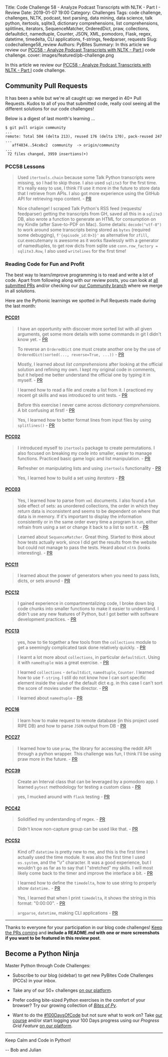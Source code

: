 Title: Code Challenge 58 - Analyze Podcast Transcripts with NLTK - Part I - Review
Date: 2019-01-07 19:00
Category: Challenges
Tags: code challenge, challenges, NLTK, podcast, text parsing, data mining, data science, talk python, itertools, sqlite3, dictionary comprehensions, list comprehensions, splitlines, iterators, SequenceMatcher, OrderedDict, praw, collections, defaultdict, namedtuple, Counter, JSON, XML, pomodoro, Flask, regex, datetime, timedelta, CLI applications, f-strings, feedparser, requests
Slug: codechallenge58_review
Authors: PyBites
Summary: In this article we review our [PCC58 - Analyze Podcast Transcripts with NLTK - Part I](http://pybit.es/codechallenge58.html) code challenge. 
cover: images/featured/pb-challenge.png

In this article we review our [PCC58 - Analyze Podcast Transcripts with NLTK - Part I](http://pybit.es/codechallenge58.html) code challenge. 

## Community Pull Requests

It has been a while but we're all caught up: we merged in 40+ Pull Requests. Kudos to all of you that submitted code, really cool seeing all the different solutions for our code challenges! 

Below is a digest of last month's learning ...

~~~
$ git pull origin community
...
remote: Total 504 (delta 213), reused 176 (delta 170), pack-reused 247
...
   aff4834..54cebc2  community  -> origin/community
...
 72 files changed, 3959 insertions(+)
~~~

### PCC58 Lessons

> Used `itertools.chain` because some Talk Python transcripts were missing, so I had to skip those. I also used `sqlite3` for the first time. It's really easy to use, I think I'll use it more in the future to store data that I retrieve from APIs. I also got more experience using the GitHub API for retrieving repo content. - [PR](https://github.com/pybites/challenges/pull/431)

<!-- -->

> Nice challenge! I scraped Talk Python's RSS feed (requests/ feedparser) getting the transcripts from GH, saved all this in a `sqlite3` DB, also wrote a function to generate an HTML for consumption on my Kindle (after Save-to-PDF on Mac). Some details: `decode("utf-8")` to work around some transcripts being stored as `bytes` (required some debugging), `f'{episode_id:0>3}'` as alternative for `zfill`, cur.executemany is awesome as it works flawlessly with a generator of namedtuples, to get row dicts from sqlite use `conn.row_factory = sqlite3.Row`, I also used `writelines` for the first time!

### Reading Code for Fun and Profit

The best way to learn/improve programming is to read and write a lot of code. Apart from following along with our review posts, you can look at [all submitted PRs](https://github.com/pybites/challenges/pulls?q=is%3Apr+is%3Aclosed) and/or checking our [our Community branch](https://github.com/pybites/challenges/tree/community) where we merge in all solutions.  

Here are the Pythonic learnings we spotted in Pull Requests made during the last month: 

#### [PCC01](http://codechalleng.es/challenges/01)

> I have an opportunity with discover more sorted list with all given arguments, get some more details with some commands in git I didn't know yet. - [PR](https://github.com/pybites/challenges/pull/448)

<!-- -->

> To reverse an `OrderedDict` one must create another one by the use of `OrderedDict(sorted(..., reverse=True, ...))` - [PR](https://github.com/pybites/challenges/pull/439)

<!-- -->

> Mostly, I learned about _list comprehensions_ after looking at the official solution and refining my own. I kept my original code in comments, but it helped me better understand the official one by typing it in myself. - [PR](https://github.com/pybites/challenges/pull/464)

<!-- -->

> I learned how to read a file and create a list from it. I practiced my recent git skills and was introduced to unit tests. - [PR](https://github.com/pybites/challenges/pull/465)

<!-- -->

> Before this exercise I never came across _dictionary comprehensions_. A bit confusing at first! - [PR](https://github.com/pybites/challenges/pull/428)

<!-- -->

> Yes, I learned how to better format lines from input files by using `splitlines()` - [PR](https://github.com/pybites/challenges/pull/430)

#### [PCC02](http://codechalleng.es/challenges/02)

> I introduced myself to `itertools` package to create permutations. I also focused on breaking my code into smaller, easier to manage functions. Practiced basic game logic and list manipulation. - [PR](https://github.com/pybites/challenges/pull/466)

<!-- -->

> Refresher on manipulating lists and using `itertools` functionality - [PR](https://github.com/pybites/challenges/pull/452)

<!-- -->

> Yes, I learned how to build a set using _iterators_ - [PR](https://github.com/pybites/challenges/pull/445)

#### [PCC03](http://codechalleng.es/challenges/03)

> Yes, I learned how to parse from `xml` documents. I also found a fun side effect of sets: as unordered collections, the order in which they return data is inconsistent and seems to be dependent on where that data is in memory. If it's important to display the information consistently or in the same order every time a program is run, either refrain from using a set or change it back to a list to sort it. - [PR](https://github.com/pybites/challenges/pull/446)

<!-- -->

> Learned about `SequenceMatcher`. Great thing. Started to think about how tests actually work, since I did get the results from the website but could not manage to pass the tests. Heard about `nltk` (looks interesting). - [PR](https://github.com/pybites/challenges/pull/423)

#### [PCC11](http://codechalleng.es/challenges/11)

> I learned about the power of generators when you need to pass lists, dicts, or sets around - [PR](https://github.com/pybites/challenges/pull/468)

#### [PCC12](http://codechalleng.es/challenges/12)

> I gained experience in compartmentalizing code, I broke down big code chunks into smaller functions to make it easier to understand. I didn't use any new features of Python, but I got better with software development practices. - [PR](https://github.com/pybites/challenges/pull/457)

#### [PCC13](http://codechalleng.es/challenges/13)

> yes, how to tie together a few tools from the `collections` module to get a seemingly complicated task done relatively quickly. - [PR](https://github.com/pybites/challenges/pull/470)

<!-- -->

> I learnt a lot more about `collections`, in particular `defaultdict`. Using it with `namedtuple` was a great exercise. - [PR](https://github.com/pybites/challenges/pull/455)

<!-- -->

> I learned `collections` - `defaultdict`, `namedtuple`, `Counter`. I learned how to use `f-string`. I still do not know how I can sort specific element inside the value of the default dict e.g. in this case I can't sort the score of movies under the director. - [PR](https://github.com/pybites/challenges/pull/437)

<!-- -->

> I learned about `namedtuple` - [PR](https://github.com/pybites/challenges/pull/436)

#### [PCC16](http://codechalleng.es/challenges/16)

> I learn how to make request to remote database (in this project used RIPE DB) and how to parse `JSON` output from DB - [PR](https://github.com/pybites/challenges/pull/426)

#### [PCC27](http://codechalleng.es/challenges/27)

> I learned how to use `praw`, the library for accessing the reddit API through a python wrapper. This challenge was fun, I think I'll be using praw more in the future. - [PR](https://github.com/pybites/challenges/pull/461)

#### [PCC39](http://codechalleng.es/challenges/39)

> Create an Interval class that can be leveraged by a pomodoro app. I learned `pytest` methodology for testing a custom class - [PR](https://github.com/pybites/challenges/pull/460)

<!-- -->

> yes, I mucked around with `flask` testing - [PR](https://github.com/pybites/challenges/pull/459)

#### [PCC42](http://codechalleng.es/challenges/42)

> Solidified my understanding of regex. - [PR](https://github.com/pybites/challenges/pull/467)

<!-- -->

> Didn't know non-capture group can be used like that. - [PR](https://github.com/pybites/challenges/pull/429)

#### [PCC52](http://codechalleng.es/challenges/52)

> Kind of? `datetime` is pretty new to me, and this is the first time I actually used the time module. It was also the first time I used `os.system`, and the "\r" character. It was a good experience, but I wouldn't go as far as to say that I "stretched" my skills. I will most likely come back to the timer and improve the interface a bit. - [PR](https://github.com/pybites/challenges/pull/443)

<!-- -->

> I learned how to define the `timedelta`, how to use string to properly show `datetime.` - [PR](https://github.com/pybites/challenges/pull/432)

<!-- -->

> Yes, I learned that when I print `timedelta`, it shows the string in this format: "0:00:00". - [PR](https://github.com/pybites/challenges/pull/434)

<!-- -->

> `argparse`, `datetime`, making CLI applications - [PR](https://github.com/pybites/challenges/pull/440)

---

Thanks to everyone for your participation in our blog code challenges! [Keep the PRs coming](https://codechalleng.es/challenges/) and **include a README.md with one or more screenshots if you want to be featured in this review post**.

## Become a Python Ninja

Master Python through Code Challenges:

* Subscribe to our blog (sidebar) to get new PyBites Code Challenges (PCCs) in your inbox.

* Take any of our 50+ challenges [on our platform](https://codechalleng.es/challenges/). 

* Prefer coding bite-sized Python exercises in the comfort of your browser? Try our growing collection of _[Bites of Py](https://codechalleng.es/bites/)_.

* Want to do the [#100DaysOfCode](https://twitter.com/hashtag/100DaysOfCode?src=hash&lang=en) but not sure what to work on? Take [our course](https://talkpython.fm/100days?utm_source=pybites) and/or start logging your 100 Days progress using our _Progress Grid Feature_ [on our platform](https://codechalleng.es/100days/).

---

Keep Calm and Code in Python!

-- Bob and Julian
